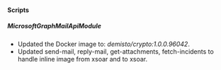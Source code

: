 
#### Scripts

##### MicrosoftGraphMailApiModule

- Updated the Docker image to: *demisto/crypto:1.0.0.96042*.
- Updated send-mail, reply-mail, get-attachments, fetch-incidents to handle inline image from xsoar and to xsoar.
